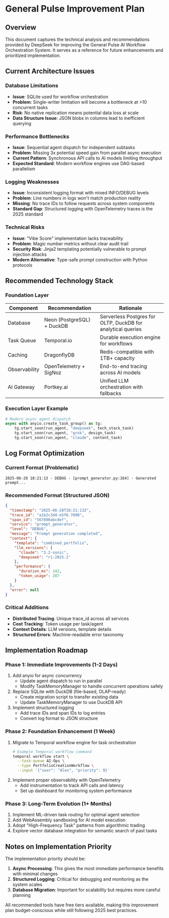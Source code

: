 # General Pulse Improvement Plan

## Overview

This document captures the technical analysis and recommendations provided by DeepSeek for improving the General Pulse AI Workflow Orchestration System. It serves as a reference for future enhancements and prioritized implementation.

## Current Architecture Issues

### Database Limitations
- **Issue**: SQLite used for workflow orchestration
- **Problem**: Single-writer limitation will become a bottleneck at >10 concurrent tasks
- **Risk**: No native replication means potential data loss at scale
- **Data Structure Issue**: JSON blobs in columns lead to inefficient querying

### Performance Bottlenecks
- **Issue**: Sequential agent dispatch for independent subtasks
- **Problem**: Missing 3x potential speed gain from parallel async execution
- **Current Pattern**: Synchronous API calls to AI models limiting throughput
- **Expected Standard**: Modern workflow engines use DAG-based parallelism

### Logging Weaknesses
- **Issue**: Inconsistent logging format with mixed INFO/DEBUG levels
- **Problem**: Line numbers in logs won't match production reality
- **Missing**: No trace IDs to follow requests across system components
- **Standard Gap**: Structured logging with OpenTelemetry traces is the 2025 standard

### Technical Risks
- **Issue**: "Vibe Score" implementation lacks traceability
- **Problem**: Magic number metrics without clear audit trail
- **Security Risk**: Jinja2 templating potentially vulnerable to prompt injection attacks
- **Modern Alternative**: Type-safe prompt construction with Python protocols

## Recommended Technology Stack

### Foundation Layer

| Component | Recommendation | Rationale |
|-----------|----------------|-----------|
| Database | Neon (PostgreSQL) + DuckDB | Serverless Postgres for OLTP, DuckDB for analytical queries |
| Task Queue | Temporal.io | Durable execution engine for workflows |
| Caching | DragonflyDB | Redis-compatible with 1TB+ capacity |
| Observability | OpenTelemetry + SigNoz | End-to-end tracing across AI models |
| AI Gateway | Portkey.ai | Unified LLM orchestration with fallbacks |

### Execution Layer Example

```python
# Modern async agent dispatch
async with anyio.create_task_group() as tg:
    tg.start_soon(run_agent, "deepseek", tech_stack_task)
    tg.start_soon(run_agent, "grok", design_task)
    tg.start_soon(run_agent, "claude", content_task)
```

## Log Format Optimization

### Current Format (Problematic)
```
2025-06-28 18:21:13 - DEBUG - [prompt_generator.py:164] - Generated prompt...
```

### Recommended Format (Structured JSON)
```json
{
  "timestamp": "2025-06-28T18:21:13Z",
  "trace_id": "a1b2c3d4-e5f6-7890",
  "span_id": "567890abcdef",
  "service": "prompt_generator",
  "level": "DEBUG",
  "message": "Prompt generation completed",
  "context": {
    "template": "combined_portfolio",
    "llm_versions": {
      "claude": "3.2-sonic",
      "deepseek": "r1-2025.1"
    },
    "performance": {
      "duration_ms": 142,
      "token_usage": 287
    }
  },
  "error": null
}
```

### Critical Additions
- **Distributed Tracing**: Unique trace_id across all services
- **Cost Tracking**: Token usage per task/agent
- **Context Details**: LLM versions, template details
- **Structured Errors**: Machine-readable error taxonomy

## Implementation Roadmap

### Phase 1: Immediate Improvements (1-2 Days)
1. Add anyio for async concurrency
   - Update agent dispatch to run in parallel
   - Modify TaskMemoryManager to handle concurrent operations safely
2. Replace SQLite with DuckDB (file-based, OLAP-ready)
   - Create migration script to transfer existing data
   - Update TaskMemoryManager to use DuckDB API
3. Implement structured logging
   - Add trace IDs and span IDs to log entries
   - Convert log format to JSON structure

### Phase 2: Foundation Enhancement (1 Week)
1. Migrate to Temporal workflow engine for task orchestration
   ```bash
   # Example Temporal workflow command
   temporal workflow start \
     --task-queue AI-Ops \
     --type PortfolioCreationWorkflow \
     --input '{"user": "Alex", "priority": 9}'
   ```
2. Implement proper observability with OpenTelemetry
   - Add instrumentation to track API calls and latency
   - Set up dashboard for monitoring system performance

### Phase 3: Long-Term Evolution (1+ Months)
1. Implement ML-driven task routing for optimal agent selection
2. Add WebAssembly sandboxing for AI model execution
3. Adopt "High-Frequency Task" patterns from algorithmic trading
4. Explore vector database integration for semantic search of past tasks

## Notes on Implementation Priority

The implementation priority should be:

1. **Async Processing**: This gives the most immediate performance benefits with minimal changes
2. **Structured Logging**: Critical for debugging and monitoring as the system scales
3. **Database Migration**: Important for scalability but requires more careful planning

All recommended tools have free tiers available, making this improvement plan budget-conscious while still following 2025 best practices. 